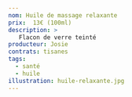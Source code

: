 ```yaml
---
nom: Huile de massage relaxante
prix:  13€ (100ml)
description: >
   Flacon de verre teinté
producteur: Josie
contrats: tisanes
tags: 
  - santé
  - huile
illustration: huile-relaxante.jpg
---
```


